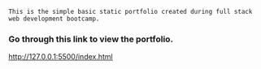 ```
This is the simple basic static portfolio created during full stack web development bootcamp.
```
### Go through this link to view the portfolio.
http://127.0.0.1:5500/index.html
